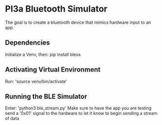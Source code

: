 # PI3a Bluetooth Simulator
The goal is to create a bluetooth device that mimics hardware input to an app.

## Dependencies
Initialize a Venv, then: pip install bless

## Activating Virtual Environment
Run: 'source venv/bin/activate'

## Running the BLE Simulator
Enter: 'python3 ble_stream.py'
Make sure to have the app you are testing send a '0x01' signal to the hardware to let it know to begin sending a stream of data
